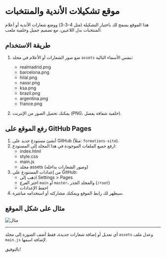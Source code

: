 # موقع تشكيلات الأندية والمنتخبات

هذا الموقع يسمح لك باختيار التشكيلة (مثل 4-3-3) ووضع شعارات الأندية أو أعلام المنتخبات بدل اللاعبين، مع تصميم جميل وخلفية ملعب.

## طريقة الاستخدام

1. ضع صور الشعارات أو الأعلام في مجلد `assets` بنفس الأسماء التالية:
   - realmadrid.png
   - barcelona.png
   - hilal.png
   - nassr.png
   - ksa.png
   - brazil.png
   - argentina.png
   - france.png

2. يمكنك تحميل الصور من الإنترنت (PNG، خلفية شفافة يفضل).

## رفع الموقع على GitHub Pages

1. أنشئ مستودع جديد على GitHub (مثلاً: `formations-site`).
2. ارفع جميع الملفات الموجودة في هذا المجلد إلى المستودع:
   - index.html
   - style.css
   - main.js
   - مجلد assets (وصور الشعارات بداخله)
3. من إعدادات المستودع على GitHub:
   - اذهب إلى Settings > Pages
   - اختر الفرع `main` أو `master`، والمجلد الجذر (`/root`)
   - احفظ الإعدادات
4. سيظهر لك رابط الموقع ويمكنك مشاركته أو استخدامه مباشرة.

## مثال على شكل الموقع
![مثال](https://i.imgur.com/2QKQw1K.png)

---

أي تعديل أو إضافة شعارات جديدة، فقط أضف الصورة إلى مجلد `assets` وعدل ملف `main.js` لإضافة اسمها.

بالتوفيق!
